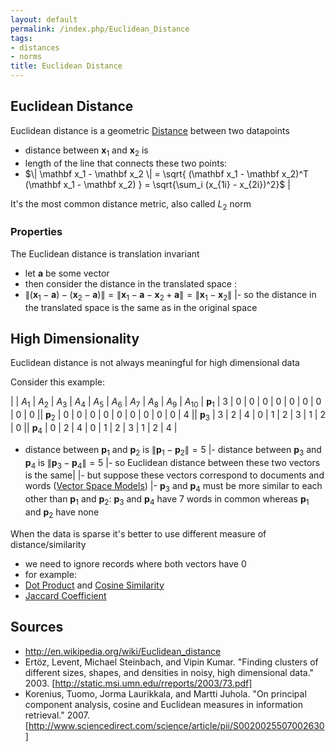 ```yaml
---
layout: default
permalink: /index.php/Euclidean_Distance
tags:
- distances
- norms
title: Euclidean Distance
---
```

## Euclidean Distance
Euclidean distance is a geometric [Distance](Distance) between two datapoints
- distance between $\mathbf x_1$ and $\mathbf x_2$ is 
- length of the line that connects these two points:
- $\|  \mathbf x_1 - \mathbf x_2 \| = \sqrt{ (\mathbf x_1 - \mathbf x_2)^T (\mathbf x_1 - \mathbf x_2) } = \sqrt{\sum_i (x_{1i} - x_{2i})^2}$ |

It's the most common distance metric, also called $L_2$ norm


### Properties
The Euclidean distance is translation invariant
- let $\mathbf a$ be some vector
- then consider the distance in the translated space :
- $\|  (\mathbf x_1 - \mathbf a) - (\mathbf x_2 - \mathbf a) \| = \| \mathbf x_1 - \mathbf a - \mathbf x_2 + \mathbf a \| = \| \mathbf x_1 - \mathbf x_2 \|$ |- so the distance in the translated space is the same as in the original space




## High Dimensionality
Euclidean distance is not always meaningful for high dimensional data

Consider this example:

|    |  $A_1$  |   $A_2$  |   $A_3$  |  $A_4$  |  $A_5$  |  $A_6$  |  $A_7$  |  $A_8$  |  $A_9$  |  $A_{10}$  |  $\mathbf p_1$  |  3  |  0  |  0  |  0  |  0  |  0  |  0  |  0  |  0  |  0 ||  $\mathbf p_2$  |  0  |  0  |  0  |  0  |  0  |  0  |  0  |  0  |  0  |  4 ||  $\mathbf p_3$  |  3  |  2  |  4  |  0  |  1  |  2  |  3  |  1  |  2  |  0 ||  $\mathbf p_4$  |  0  |  2  |  4  |  0  |  1  |  2  |  3  |  1  |  2  |  4 |

- distance between $\mathbf p_1$ and $\mathbf p_2$ is $\|  \mathbf p_1 - \mathbf p_2\| = 5$ |- distance between $\mathbf p_3$ and $\mathbf p_4$ is $\|  \mathbf p_3 - \mathbf p_4\| = 5$ |- so Euclidean distance between these two vectors is the same|   |- but suppose these vectors correspond to documents and words ([Vector Space Models](Vector_Space_Models)) |- $\mathbf p_3$ and $\mathbf p_4$ must be more similar to each other than $\mathbf p_1$ and $\mathbf p_2$: $\mathbf p_3$ and $\mathbf p_4$ have 7 words in common whereas $\mathbf p_1$ and $\mathbf p_2$ have none


When the data is sparse it's better to use different measure of distance/similarity
- we need to ignore records where both vectors have 0 
- for example:
- [Dot Product](Dot_Product) and [Cosine Similarity](Cosine_Similarity)
- [Jaccard Coefficient](Jaccard_Coefficient)




## Sources
- http://en.wikipedia.org/wiki/Euclidean_distance
- Ertöz, Levent, Michael Steinbach, and Vipin Kumar. "Finding clusters of different sizes, shapes, and densities in noisy, high dimensional data." 2003. [http://static.msi.umn.edu/rreports/2003/73.pdf]
- Korenius, Tuomo, Jorma Laurikkala, and Martti Juhola. "On principal component analysis, cosine and Euclidean measures in information retrieval." 2007. [http://www.sciencedirect.com/science/article/pii/S0020025507002630] 
